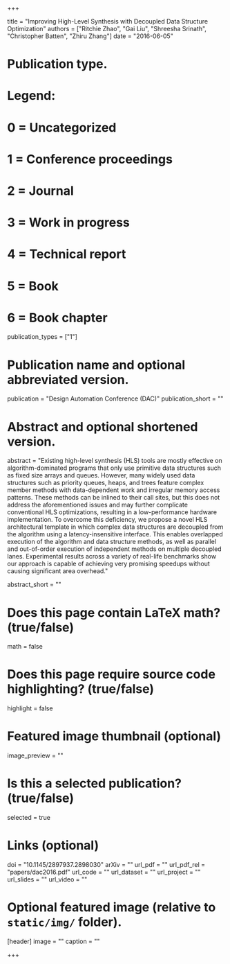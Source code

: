+++

title = "Improving High-Level Synthesis with Decoupled Data Structure Optimization"
authors = ["Ritchie Zhao", "Gai Liu", "Shreesha Srinath", "Christopher Batten", "Zhiru Zhang"]
date = "2016-06-05"

# Publication type.
# Legend:
# 0 = Uncategorized
# 1 = Conference proceedings
# 2 = Journal
# 3 = Work in progress
# 4 = Technical report
# 5 = Book
# 6 = Book chapter
publication_types = ["1"]

# Publication name and optional abbreviated version.
publication = "Design Automation Conference (DAC)"
publication_short = ""

# Abstract and optional shortened version.
abstract = "Existing high-level synthesis (HLS) tools are mostly effective on algorithm-dominated programs that only use primitive data structures such as fixed size arrays and queues. However, many widely used data structures such as priority queues, heaps, and trees feature complex member methods with data-dependent work and irregular memory access patterns. These methods can be inlined to their call sites, but this does not address the aforementioned issues and may further complicate conventional HLS optimizations, resulting in a low-performance hardware implementation. To overcome this deficiency, we propose a novel HLS architectural template in which complex data structures are decoupled from the algorithm using a latency-insensitive interface. This enables overlapped execution of the algorithm and data structure methods, as well as parallel and out-of-order execution of independent methods on multiple decoupled lanes. Experimental results across a variety of real-life benchmarks show our approach is capable of achieving very promising speedups without causing significant area overhead."

abstract_short = ""

# Does this page contain LaTeX math? (true/false)
math = false

# Does this page require source code highlighting? (true/false)
highlight = false

# Featured image thumbnail (optional)
image_preview = ""

# Is this a selected publication? (true/false)
selected = true

# Links (optional)
doi = "10.1145/2897937.2898030"
arXiv = ""
url_pdf = ""
url_pdf_rel = "papers/dac2016.pdf"
url_code = ""
url_dataset = ""
url_project = ""
url_slides = ""
url_video = ""

# Optional featured image (relative to `static/img/` folder).
[header]
image = ""
caption = ""

+++

